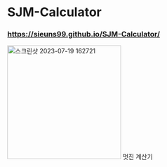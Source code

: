 # SJM-Calculator

### https://sieuns99.github.io/SJM-Calculator/

<img width="259" alt="스크린샷 2023-07-19 162721" src="https://github.com/sieuns99/SJM-Calculator/assets/134027363/d945d04f-99c4-4e9d-b1e9-1bdf44927200">
멋진 계산기
